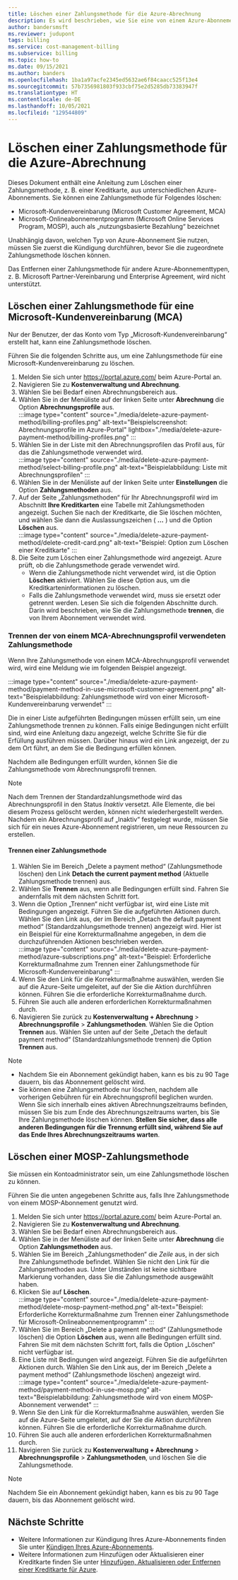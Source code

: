 ```yaml
---
title: Löschen einer Zahlungsmethode für die Azure-Abrechnung
description: Es wird beschrieben, wie Sie eine von einem Azure-Abonnement verwendete Zahlungsmethode löschen.
author: bandersmsft
ms.reviewer: judupont
tags: billing
ms.service: cost-management-billing
ms.subservice: billing
ms.topic: how-to
ms.date: 09/15/2021
ms.author: banders
ms.openlocfilehash: 1ba1a97acfe2345ed5632ae6f84caacc525f13e4
ms.sourcegitcommit: 57b7356981803f933cbf75e2d5285db73383947f
ms.translationtype: HT
ms.contentlocale: de-DE
ms.lasthandoff: 10/05/2021
ms.locfileid: "129544809"
---
```

# <a name="delete-an-azure-billing-payment-method"></a>Löschen einer Zahlungsmethode für die Azure-Abrechnung

Dieses Dokument enthält eine Anleitung zum Löschen einer Zahlungsmethode, z. B. einer Kreditkarte, aus unterschiedlichen Azure-Abonnements. Sie können eine Zahlungsmethode für Folgendes löschen:

- Microsoft-Kundenvereinbarung (Microsoft Customer Agreement, MCA)
- Microsoft-Onlineabonnementprogramm (Microsoft Online Services Program, MOSP), auch als „nutzungsbasierte Bezahlung“ bezeichnet

Unabhängig davon, welchen Typ von Azure-Abonnement Sie nutzen, müssen Sie zuerst die Kündigung durchführen, bevor Sie die zugeordnete Zahlungsmethode löschen können.

Das Entfernen einer Zahlungsmethode für andere Azure-Abonnementtypen, z. B. Microsoft Partner-Vereinbarung und Enterprise Agreement, wird nicht unterstützt.

## <a name="delete-an-mca-payment-method"></a>Löschen einer Zahlungsmethode für eine Microsoft-Kundenvereinbarung (MCA)

Nur der Benutzer, der das Konto vom Typ „Microsoft-Kundenvereinbarung“ erstellt hat, kann eine Zahlungsmethode löschen.

Führen Sie die folgenden Schritte aus, um eine Zahlungsmethode für eine Microsoft-Kundenvereinbarung zu löschen.

1. Melden Sie sich unter https://portal.azure.com/ beim Azure-Portal an.
1. Navigieren Sie zu **Kostenverwaltung und Abrechnung**.
1. Wählen Sie bei Bedarf einen Abrechnungsbereich aus.
1. Wählen Sie in der Menüliste auf der linken Seite unter **Abrechnung** die Option **Abrechnungsprofile** aus.  
    :::image type="content" source="./media/delete-azure-payment-method/billing-profiles.png" alt-text="Beispielscreenshot: Abrechnungsprofile im Azure-Portal" lightbox="./media/delete-azure-payment-method/billing-profiles.png" :::
1. Wählen Sie in der Liste mit den Abrechnungsprofilen das Profil aus, für das die Zahlungsmethode verwendet wird.  
    :::image type="content" source="./media/delete-azure-payment-method/select-billing-profile.png" alt-text="Beispielabbildung: Liste mit Abrechnungsprofilen" :::
1. Wählen Sie in der Menüliste auf der linken Seite unter **Einstellungen** die Option **Zahlungsmethoden** aus.
1. Auf der Seite „Zahlungsmethoden“ für Ihr Abrechnungsprofil wird im Abschnitt **Ihre Kreditkarten** eine Tabelle mit Zahlungsmethoden angezeigt. Suchen Sie nach der Kreditkarte, die Sie löschen möchten, und wählen Sie dann die Auslassungszeichen ( **…** ) und die Option **Löschen** aus.  
    :::image type="content" source="./media/delete-azure-payment-method/delete-credit-card.png" alt-text="Beispiel: Option zum Löschen einer Kreditkarte" :::
1. Die Seite zum Löschen einer Zahlungsmethode wird angezeigt. Azure prüft, ob die Zahlungsmethode gerade verwendet wird.
    - Wenn die Zahlungsmethode nicht verwendet wird, ist die Option **Löschen** aktiviert. Wählen Sie diese Option aus, um die Kreditkarteninformationen zu löschen.
    - Falls die Zahlungsmethode verwendet wird, muss sie ersetzt oder getrennt werden. Lesen Sie sich die folgenden Abschnitte durch. Darin wird beschrieben, wie Sie die Zahlungsmethode **trennen**, die von Ihrem Abonnement verwendet wird.

### <a name="detach-payment-method-used-by-an-mca-billing-profile"></a>Trennen der von einem MCA-Abrechnungsprofil verwendeten Zahlungsmethode

Wenn Ihre Zahlungsmethode von einem MCA-Abrechnungsprofil verwendet wird, wird eine Meldung wie im folgenden Beispiel angezeigt.

:::image type="content" source="./media/delete-azure-payment-method/payment-method-in-use-microsoft-customer-agreement.png" alt-text="Beispielabbildung: Zahlungsmethode wird von einer Microsoft-Kundenvereinbarung verwendet" :::

Die in einer Liste aufgeführten Bedingungen müssen erfüllt sein, um eine Zahlungsmethode trennen zu können. Falls einige Bedingungen nicht erfüllt sind, wird eine Anleitung dazu angezeigt, welche Schritte Sie für die Erfüllung ausführen müssen. Darüber hinaus wird ein Link angezeigt, der zu dem Ort führt, an dem Sie die Bedingung erfüllen können.

Nachdem alle Bedingungen erfüllt wurden, können Sie die Zahlungsmethode vom Abrechnungsprofil trennen.

> [!NOTE]
> Nach dem Trennen der Standardzahlungsmethode wird das Abrechnungsprofil in den Status _Inaktiv_ versetzt. Alle Elemente, die bei diesem Prozess gelöscht werden, können nicht wiederhergestellt werden. Nachdem ein Abrechnungsprofil auf „Inaktiv“ festgelegt wurde, müssen Sie sich für ein neues Azure-Abonnement registrieren, um neue Ressourcen zu erstellen.

#### <a name="to-detach-a-payment-method"></a>Trennen einer Zahlungsmethode

1. Wählen Sie im Bereich „Delete a payment method“ (Zahlungsmethode löschen) den Link **Detach the current payment method** (Aktuelle Zahlungsmethode trennen) aus.
1. Wählen Sie **Trennen** aus, wenn alle Bedingungen erfüllt sind. Fahren Sie andernfalls mit dem nächsten Schritt fort.
1. Wenn die Option „Trennen“ nicht verfügbar ist, wird eine Liste mit Bedingungen angezeigt. Führen Sie die aufgeführten Aktionen durch. Wählen Sie den Link aus, der im Bereich „Detach the default payment method“ (Standardzahlungsmethode trennen) angezeigt wird. Hier ist ein Beispiel für eine Korrekturmaßnahme angegeben, in dem die durchzuführenden Aktionen beschrieben werden.  
    :::image type="content" source="./media/delete-azure-payment-method/azure-subscriptions.png" alt-text="Beispiel: Erforderliche Korrekturmaßnahme zum Trennen einer Zahlungsmethode für Microsoft-Kundenvereinbarung" :::
1. Wenn Sie den Link für die Korrekturmaßnahme auswählen, werden Sie auf die Azure-Seite umgeleitet, auf der Sie die Aktion durchführen können. Führen Sie die erforderliche Korrekturmaßnahme durch.
1. Führen Sie auch alle anderen erforderlichen Korrekturmaßnahmen durch.
1. Navigieren Sie zurück zu **Kostenverwaltung + Abrechnung** > **Abrechnungsprofile** > **Zahlungsmethoden**. Wählen Sie die Option **Trennen** aus. Wählen Sie unten auf der Seite „Detach the default payment method“ (Standardzahlungsmethode trennen) die Option **Trennen** aus.

> [!NOTE]
> - Nachdem Sie ein Abonnement gekündigt haben, kann es bis zu 90 Tage dauern, bis das Abonnement gelöscht wird.
> - Sie können eine Zahlungsmethode nur löschen, nachdem alle vorherigen Gebühren für ein Abrechnungsprofil beglichen wurden. Wenn Sie sich innerhalb eines aktiven Abrechnungszeitraums befinden, müssen Sie bis zum Ende des Abrechnungszeitraums warten, bis Sie Ihre Zahlungsmethode löschen können. **Stellen Sie sicher, dass alle anderen Bedingungen für die Trennung erfüllt sind, während Sie auf das Ende Ihres Abrechnungszeitraums warten**.

## <a name="delete-a-mosp-payment-method"></a>Löschen einer MOSP-Zahlungsmethode

Sie müssen ein Kontoadministrator sein, um eine Zahlungsmethode löschen zu können.

Führen Sie die unten angegebenen Schritte aus, falls Ihre Zahlungsmethode von einem MOSP-Abonnement genutzt wird.

1. Melden Sie sich unter https://portal.azure.com/ beim Azure-Portal an.
1. Navigieren Sie zu **Kostenverwaltung und Abrechnung**.
1. Wählen Sie bei Bedarf einen Abrechnungsbereich aus.
1. Wählen Sie in der Menüliste auf der linken Seite unter **Abrechnung** die Option **Zahlungsmethoden** aus.
1. Wählen Sie im Bereich „Zahlungsmethoden“ die _Zeile_ aus, in der sich Ihre Zahlungsmethode befindet. Wählen Sie nicht den Link für die Zahlungsmethoden aus. Unter Umständen ist keine sichtbare Markierung vorhanden, dass Sie die Zahlungsmethode ausgewählt haben.
1. Klicken Sie auf **Löschen**.  
    :::image type="content" source="./media/delete-azure-payment-method/delete-mosp-payment-method.png" alt-text="Beispiel: Erforderliche Korrekturmaßnahme zum Trennen einer Zahlungsmethode für Microsoft-Onlineabonnementprogramm" :::
1. Wählen Sie im Bereich „Delete a payment method“ (Zahlungsmethode löschen) die Option **Löschen** aus, wenn alle Bedingungen erfüllt sind. Fahren Sie mit dem nächsten Schritt fort, falls die Option „Löschen“ nicht verfügbar ist.
1. Eine Liste mit Bedingungen wird angezeigt. Führen Sie die aufgeführten Aktionen durch. Wählen Sie den Link aus, der im Bereich „Delete a payment method“ (Zahlungsmethode löschen) angezeigt wird.  
    :::image type="content" source="./media/delete-azure-payment-method/payment-method-in-use-mosp.png" alt-text="Beispielabbildung: Zahlungsmethode wird von einem MOSP-Abonnement verwendet" :::
1. Wenn Sie den Link für die Korrekturmaßnahme auswählen, werden Sie auf die Azure-Seite umgeleitet, auf der Sie die Aktion durchführen können. Führen Sie die erforderliche Korrekturmaßnahme durch.
1. Führen Sie auch alle anderen erforderlichen Korrekturmaßnahmen durch.
1. Navigieren Sie zurück zu **Kostenverwaltung + Abrechnung** > **Abrechnungsprofile** > **Zahlungsmethoden**, und löschen Sie die Zahlungsmethode.

> [!NOTE]
> Nachdem Sie ein Abonnement gekündigt haben, kann es bis zu 90 Tage dauern, bis das Abonnement gelöscht wird.

## <a name="next-steps"></a>Nächste Schritte

- Weitere Informationen zur Kündigung Ihres Azure-Abonnements finden Sie unter [Kündigen Ihres Azure-Abonnements](cancel-azure-subscription.md).
- Weitere Informationen zum Hinzufügen oder Aktualisieren einer Kreditkarte finden Sie unter [Hinzufügen, Aktualisieren oder Entfernen einer Kreditkarte für Azure](change-credit-card.md).
